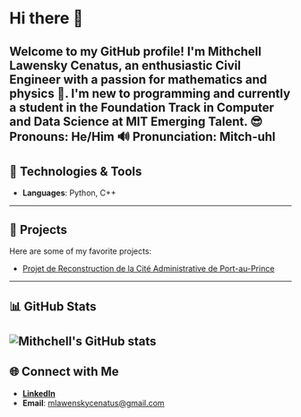 # Hi there 👋
Welcome to my GitHub profile!
I'm **Mithchell Lawensky Cenatus**, an enthusiastic Civil Engineer
with a passion for **mathematics** and **physics** 🚀.
I'm new to programming and currently a student in the
**Foundation Track in Computer and Data Science** at MIT Emerging Talent.
😎 **Pronouns**: He/Him
🔊 **Pronunciation**: Mitch-uhl
---
## 🔧 Technologies & Tools
- **Languages**: Python, C++
---
## 🚀 Projects
Here are some of my favorite projects:
- [Projet de Reconstruction de la Cité Administrative de Port-au-Prince](https://youtu.be/oUdI1pYpFEk?si=rEsiEgXVc7bbiCyy)
---
## 📊 GitHub Stats
![Mithchell's GitHub stats](https://github-readme-stats.vercel.app/api?username=mithchell509&show_icons=true&theme=radical)
---
## 🌐 Connect with Me
- **[LinkedIn](https://www.linkedin.com/in/mithchell-lawensky-cenatus-75a76b173?utm_source=share&utm_campaign=share_via&utm_content=profile&utm_medium=android_app)**
- **Email**: mlawenskycenatus@gmail.com

